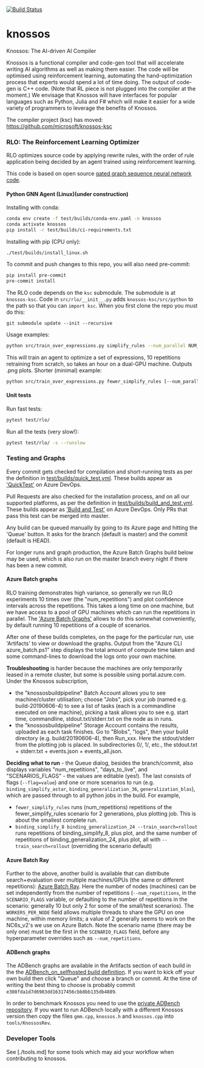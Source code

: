 [![Build Status](https://dev.azure.com/msrcambridge/Knossos/_apis/build/status/Build%20and%20Test?branchName=master)](https://dev.azure.com/msrcambridge/Knossos/_build/latest?definitionId=190?branchName=master)
# knossos
Knossos: The AI-driven AI Compiler

Knossos is a functional compiler and code-gen tool that will
accelerate writing AI algorithms as well as making them easier. The
code will be optimised using reinforcement learning, automating the
hand-optimization process that experts would spend a lot of time
doing. The output of code-gen is C++ code. (Note that RL piece is not
plugged into the compiler at the moment.) We envisage that Knossos
will have interfaces for popular languages such as Python, Julia and
F# which will make it easier for a wide variety of programmers to
leverage the benefits of Knossos.

The compiler project (ksc) has moved: https://github.com/microsoft/knossos-ksc

### RLO: The Reinforcement Learning Optimizer

RLO optimizes source code by applying rewrite rules, with the order of rule application being decided by an agent trained using reinforcement learning.

This code is based on open source [gated graph sequence neural network code](https://github.com/Microsoft/gated-graph-neural-network-samples).

#### Python GNN Agent (Linux)(under construction)
Installing with conda:

```bash
conda env create -f test/builds/conda-env.yaml -n knossos
conda activate knossos
pip install -r test/builds/ci-requirements.txt
```

Installing with pip (CPU only):

```
./test/builds/install_linux.sh
```

To commit and push changes to this repo, you will also need pre-commit:
```bash
pip install pre-commit
pre-commit install
```

The RLO code depends on the `ksc` submodule.  The submodule is at `knossos-ksc`. Code in `src/rlo/__init__.py` adds `knossos-ksc/src/python` to the path so that you can `import ksc`.  When you first clone the repo you must do this:
```
git submodule update --init --recursive
```


Usage examples:

```bash
python src/train_over_expressions.py simplify_rules --num_parallel NUM_GPUS
```
This will train an agent to optimize a set of expressions, 10 repetitions retraining from scratch, so takes an hour on a dual-GPU machine. Outputs .png plots. Shorter (minimal) example:

```bash
python src/train_over_expressions.py fewer_simplify_rules [--num_parallel NUM_GPUS]
```

#### Unit tests
Run fast tests:

```bash
pytest test/rlo/
```

Run all the tests (very slow!):

```bash
pytest test/rlo/ -s --runslow
```

### Testing and Graphs

Every commit gets checked for compilation and short-running tests as per the definition in [test/builds/quick_test.yml](test/builds/quick_test.yml). These builds appear as ['QuickTest'](https://dev.azure.com/msrcambridge/Knossos/_build?definitionId=193) on Azure DevOps.

Pull Requests are also checked for the installation process, and on all our supported platforms, as per the definition in [test/builds/build_and_test.yml](test/builds/build_and_test.yml). These builds appear as ['Build and Test'](https://dev.azure.com/msrcambridge/Knossos/_build?definitionId=190) on Azure DevOps. Only PRs that pass this test can be merged into master.

Any build can be queued manually by going to its Azure page and hitting the 'Queue' button. It asks for the branch (default is master) and the commit (default is HEAD).

For longer runs and graph production, the Azure Batch Graphs build below may be used, which is also run on the master branch every night if there has been a new commit.

#### Azure Batch graphs

RLO training demonstrates high variance, so generally we run RLO experiments 10 times over (the "num_repetitions") and plot confidence intervals across the repetitions. This takes a long time on one machine, but we have access to a pool of GPU machines which can run the repetitions in parallel. The ['Azure Batch Graphs'](https://msrcambridge.visualstudio.com/Knossos/_build?definitionId=257) allows to do this somewhat conveniently, by default running 10 repetitions of a couple of scenarios.

 After one of these builds completes, on the page for the particular run, use 'Artifacts' to view or download the graphs. Output from the "Azure CLI azure_batch.ps1" step displays the total amount of compute time taken and some command-lines to download the logs onto your own machine.

**Troubleshooting** is harder because the machines are only temporarily leased in a remote cluster, but some is possible using portal.azure.com. Under the Knossos subscription,
*  the "knossosbuildpipeline" Batch Account allows you to see machine/cluster utilisation; choose "Jobs", pick your job (named e.g. build-20190606-4) to see a list of tasks (each is a commandline executed on one machine), picking a task allows you to see e.g. start time, commandline, stdout.txt/stderr.txt on the node as in runs.
*  the "knossosbuildpipeline" Storage Account contains the results, uploaded as each task finishes. Go to "Blobs", "logs", then your build directory (e.g. build/20190606-4), then Run_xxx. Here the stdout/stderr from the plotting job is placed. In subdirectories 0/, 1/, etc., the stdout.txt + stderr.txt + events.json + events_all.json.

**Deciding what to run** - the Queue dialog, besides the branch/commit, also displays variables "num_repetitions", "days_to_live", and "SCENARIOS_FLAGS" - the values are editable (yes!). The last consists of flags (`--flag=value`) and one or more scenarios to run (e.g. `binding_simplify_astar`, `binding_generalization_36`, `generalization_blas`), which are passed through to all python jobs in the build. For example,
*  `fewer_simplify_rules` runs (num_repetitions) repetitions of the fewer_simplify_rules scenario for 2 generations, plus plotting job. This is about the smallest complete run.
*  `binding_simplify_8 binding_generalization_24 --train_search=rollout` runs repetitions of binding_simplify_8, plus plot, and the same number of repetitions of binding_generalization_24, plus plot, all with `--train_search=rollout` (overriding the scenario default)

#### Azure Batch Ray

Further to the above, another build is available that can distribute search+evaluation over multiple machines/GPUs (the same or different repetitions): [Azure Batch Ray](https://msrcambridge.visualstudio.com/Knossos/_build?definitionId=391). Here the number of nodes (machines) can be set independently from the number of repetitions (`--num_repetitions`, in the `SCENARIO_FLAGS` variable, or defaulting to the number of repetitions in the scenario: generally 10 but only 2 for some of the small/test scenarios). The `WORKERS_PER_NODE` field allows multiple threads to share the GPU on one machine, within memory limits; a value of 2 generally seems to work on the NC6s_v2's we use on Azure Batch. Note the scenario name (there may be only one) must be the first in the `SCENARIO_FLAGS` field, before any hyperparameter overrides such as `--num_repetitions`.

#### ADBench graphs

The ADBench graphs are available in the Artifacts section of each
build in the the [ADBench_on_selfhosted build
definition](https://msrcambridge.visualstudio.com/Knossos/_build?definitionId=205).
If you want to kick off your own build then click "Queue" and choose a
branch or commit.  At the time of writing the best thing to choose is
probably commit `e308fda1d7d6983dd16317456cbb8bb135db4889`.

In order to benchmark Knossos you need to use the [private ADBench
repository](https://msrcambridge.visualstudio.com/Knossos/_git/autodiff).
If you want to run ADBench locally with a different Knossos version
then copy the files `gmm.cpp`, `knossos.h` and `knossos.cpp` into
`tools/KnossosRev`.

### Developer Tools

See [./tools.md] for some tools which may aid your workflow when contributing to knossos.
